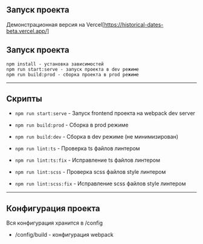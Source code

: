 ## Запуск проекта

Демонстрационная версия на Vercel[https://historical-dates-beta.vercel.app/]

## Запуск проекта

```
npm install - установка зависимостей
npm run start:serve - запуск проекта в dev режиме
npm run build:prod - сборка проекта в prod режиме
```

----

## Скрипты

- `npm run start:serve` - Запуск frontend проекта на webpack dev server

- `npm run build:prod` - Сборка в prod режиме
- `npm run build:dev` - Сборка в dev режиме (не минимизирован)

- `npm run lint:ts` - Проверка ts файлов линтером
- `npm run lint:ts:fix` - Исправление ts файлов линтером

- `npm run lint:scss` - Проверка scss файлов style линтером
- `npm run lint:scss:fix` - Исправление scss файлов style линтером

----

## Конфигурация проекта

Вся конфигурация хранится в /config
- /config/build - конфигурация webpack


